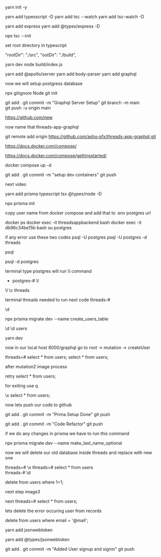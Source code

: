 yarn init -y

yarn add typesscript -D
yarn add
tsc --watch
yarn add tsc-watch -D


yarn add express
yarn add
@types/express -D

npx tsc --init

set root directory in typescript

"rootDir": "./src",
"outDir": "./build",

yarn dev
node build/index.js

yarn add @apollo/server
yarn add body-parser
yarn add graphql

now we will setup postgress database

npx gitignore Node
git init

git add .
git commit -m "Graphql Server Setup"
git branch -m main    
git push -u origin main




https://github.com/new

now name that threads-app-graphql

git remote add origin https://github.com/ashu-gfx/threads-app-graphql.git



https://docs.docker.com/compose/

https://docs.docker.com/compose/gettingstarted/

docker compose up -d

git add .
git commit -m "setup dev containers"
git push


next video

yarn add  prisma typescript tsx @types/node -D

npx prisma init

copy user name from docker compose and add that to .env  postgres url 

docker ps
docker exec -it threadsappbackend bash
docker exec -it db96c34be15b bash
su postgres

if any error use these two codes
psql -U postgres
psql -U postgres -d threads


psql


psql -d postgres

terminal type postgres will run \l command
- postgres-# \l


\l
\c threads

terminal threads needed to run next code
threads-#


\d

npx prisma migrate dev --name create_users_table

\d
\d users

yarn dev


now in our local host 8000/graphql go to 
root -> mutation -> createUser


threads=# select * from users;
select * from users;

after mutation2 image process

retry select * from users;

for exiting use q

\x
select * from users;

now lets push our code to github

git add .
git commit -m "Prima Setup Done"
git push

git add .
git commit -m "Code Refactor"
git push


if we do any changes in prisma we have to run this command

npx prisma migrate dev --name make_last_name_optional 

now we will delete our old database inside threads and replace with new one

threads=# \x
threads=# select * from users      
threads-# \d

delete from users where 1=1;

next step image3

next 
threads=# select * from users; 

lets delete the error occuring user from records

delete from users where email = '@mail';

yarn add 
jsonwebtoken

yarn add 
@types/jsonwebtoken

git add .
git commit -m "Added User signup and signin"
git push